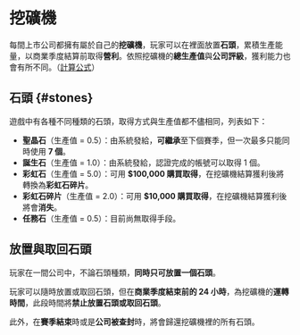 # 挖礦機

每間上市公司都擁有屬於自己的**挖礦機**，玩家可以在裡面放置**石頭**，累積生產能量，以商業季度結算前取得**營利**。依照挖礦機的**總生產值**與**公司評級**，獲利能力也會有所不同。（[計算公式](formulas.md#company-mining-machine-profit)）

## 石頭 {#stones}

遊戲中有各種不同種類的石頭，取得方式與生產值都不儘相同，列表如下：

* **聖晶石**（生產值 = 0.5）：由系統發給，**可繼承**至下個賽季，但一次最多只能同時使用 **7 個**。
* **誕生石**（生產值 = 1.0）：由系統發給，認證完成的帳號可以取得 1 個。
* **彩虹石**（生產值 = 5.0）：可用 **$100,000 購買取得**，在挖礦機結算獲利後將轉換為**彩虹石碎片**。
* **彩虹石碎片**（生產值 = 2.0）：可用 **$10,000 購買取得**，在挖礦機結算獲利後將會**消失**。
* **任務石**（生產值 = 0.5）：目前尚無取得手段。

## 放置與取回石頭

玩家在一間公司中，不論石頭種類，**同時只可放置一個石頭**。

玩家可以隨時放置或取回石頭，但在**商業季度結束前的 24 小時**，為挖礦機的**運轉時間**，此段時間將**禁止放置石頭或取回石頭**。

此外，在**賽季結束**時或是**公司被查封**時，將會歸還挖礦機裡的所有石頭。